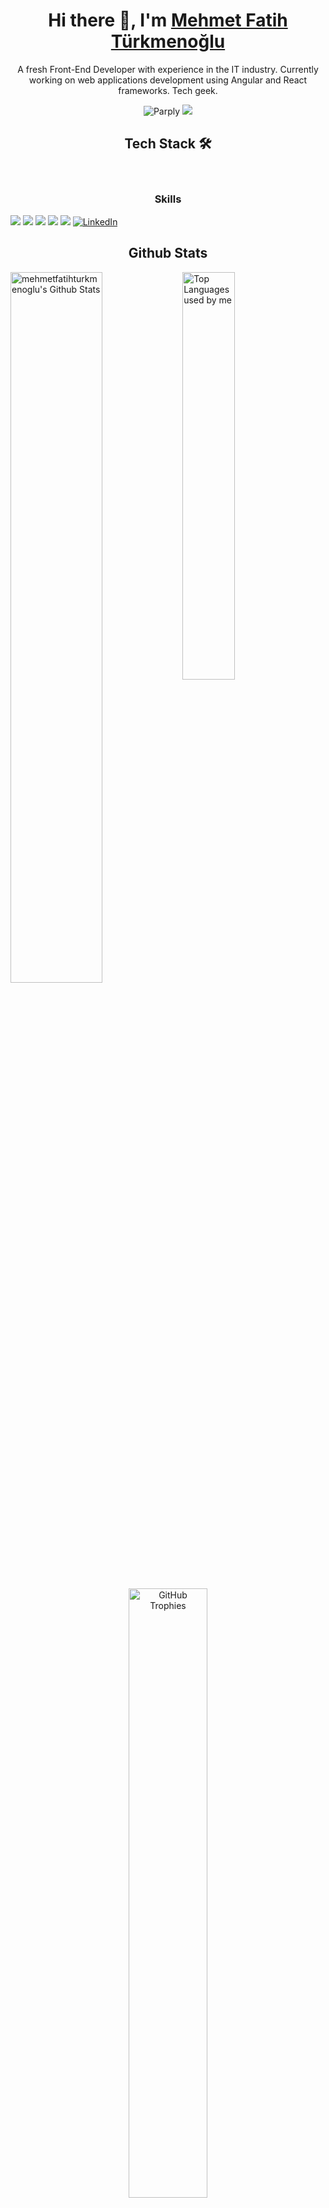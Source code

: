 <h1 align="center">Hi there 👋, I'm <a href="https://github.com/mehmetfatihturkmenoglu/">Mehmet Fatih Türkmenoğlu</a></h1>

<p align="center">
A fresh Front-End Developer with experience in the IT industry. Currently working on web applications development using Angular and React frameworks. Tech geek.
</p>

<p align="center">
  <img src="https://komarev.com/ghpvc/?username=mehmetfatihturkmenoglu" alt="Parply" />
    <a href="https://github.com/mehmetfatihturkmenoglu/"><img src="https://img.shields.io/github/followers/mehmetfatihturkmenoglu?style=flat-square?color=%234CC61E&label=GitHub%20Followers%20"></a>
</p>

<h2 align="center">Tech Stack 🛠</h2>

<br>

<h3 align="center">Skills</h3>

<img src="https://img.shields.io/badge/JavaScript-323330?style=flat&logo=javascript&logoColor=F7DF1E"> <img src="https://img.shields.io/badge/React-20232A?style=flate&logo=react&logoColor=61DAFB"> <img src="https://img.shields.io/badge/Angular-DD0031?style=flat&logo=angular&logoColor=white"> <img src="https://img.shields.io/badge/Visual%20Studio%20Code-007ACC?style=flat&logo=Visual%20Studio%20Code&logoColor=white&labelColor=007ACC"> <img src="https://img.shields.io/badge/PostgreSQL-316192?style=flat&logo=postgresql&logoColor=white"> [![LinkedIn](https://img.shields.io/badge/LinkedIn-0077B5?style=flat&logo=linkedin&logoColor=white)](https://tr.linkedin.com/in/mehmet-fatih-turkmenoglu-a6abb1107)

<h2 align="center" background="#E33D80">Github Stats</h2>
<picture>
  <source media="(prefers-color-scheme: dark)" srcset="https://github-readme-stats.vercel.app/api?username=mehmetfatihturkmenoglu&show_icons=true&hide=contribs&cache_seconds=86400&theme=radical&bg_color=0D1117&hide_border=true">
  <source media="(prefers-color-scheme: light)" srcset="https://github-readme-stats.vercel.app/api?username=mehmetfatihturkmenoglu&show_icons=true&hide=contribs&cache_seconds=86400&hide_border=true">
  <img align="left" alt="mehmetfatihturkmenoglu's Github Stats" src="https://github-readme-stats.vercel.app/api?username=mehmetfatihturkmenoglu&show_icons=true&hide=contribs&cache_seconds=86400&theme=radical&bg_color=0D1117&hide_border=true" width="54%"/>
</picture>
<picture>
  <source media="(prefers-color-scheme: dark)" srcset="https://github-readme-stats.vercel.app/api/top-langs/?username=mehmetfatihturkmenoglu&langs_count=6&layout=compact&theme=radical&bg_color=0D1117&hide_border=true">
  <source media="(prefers-color-scheme: light)" srcset="https://github-readme-stats.vercel.app/api/top-langs/?username=mehmetfatihturkmenoglu&langs_count=6&layout=compact&hide_border=true">
  <img alt="Top Languages used by me" src="https://github-readme-stats.vercel.app/api/top-langs/?username=mehmetfatihturkmenoglu&langs_count=6&layout=compact&theme=radical&bg_color=0D1117&hide_border=true" width="40.9%"/>
</picture>

<br>

<p align="center">
  <picture>
    <source media="(prefers-color-scheme: dark)" srcset="https://github-readme-streak-stats.herokuapp.com?user=mehmetfatihturkmenoglu&theme=radical&hide_border=true&background=0D1117">
    <source media="(prefers-color-scheme: light)" srcset="https://github-readme-streak-stats.herokuapp.com?user=mehmetfatihturkmenoglu&hide_border=true">
    <img alt="GitHub Trophies" src="https://github-readme-streak-stats.herokuapp.com?user=mehmetfatihturkmenoglu&theme=radical&hide_border=true&background=0D1117" width="50%">
  </picture>
</p>

<br>

<p align="center">
  <picture>
    <source media="(prefers-color-scheme: dark)" srcset="https://github-profile-trophy.vercel.app/?username=mehmetfatihturkmenoglu&theme=radical&column=4&margin-w=15&no-frame=true&&no-bg=true&margin-h=15">
    <source media="(prefers-color-scheme: light)" srcset="https://github-profile-trophy.vercel.app/?username=mehmetfatihturkmenoglu&column=4&margin-w=15&no-frame=true&&no-bg=true&margin-h=15">
    <img alt="GitHub Trophies" src="https://github-profile-trophy.vercel.app/?username=mehmetfatihturkmenoglu&theme=radical&column=4&margin-w=15&no-frame=true&&no-bg=true&margin-h=15" width="80%">
  </picture>
</p>

<!--
[radical]: https://github-readme-stats.vercel.app/api?username=mehmetfatihturkmenoglu&show_icons=true&hide=contribs,prs&cache_seconds=86400&theme=radical&bg_color=0D1117&hide_border=true
[radical_repo]: https://github-readme-stats.vercel.app/api/pin/?username=mehmetfatihturkmenoglu&repo=PSM&cache_seconds=86400&theme=radical
[radical_languages]: https://github-readme-stats.vercel.app/api/top-langs/?username=mehmetfatihturkmenoglu&langs_count=4&layout=compact&theme=radical&bg_color=0D1117&hide_border=true
[radical_trophies]: https://github-profile-trophy.vercel.app/?username=mehmetfatihturkmenoglu&theme=radical&column=4&margin-w=15&no-frame=true&&no-bg=true&margin-h=15
[radical_streak]: https://github-readme-streak-stats.herokuapp.com?user=mehmetfatihturkmenoglu&theme=radical&hide_border=true&background=0D1117
-->
